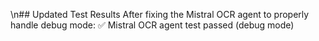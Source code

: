 \n## Updated Test Results
After fixing the Mistral OCR agent to properly handle debug mode:
✅ Mistral OCR agent test passed (debug mode)
